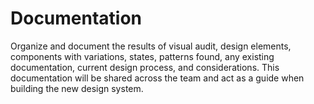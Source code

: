 # Documentation

Organize and document the results of visual audit, design elements, components with variations, states, patterns found, any existing documentation, current design process, and considerations. This documentation will be shared across the team and act as a guide when building the new design system.
